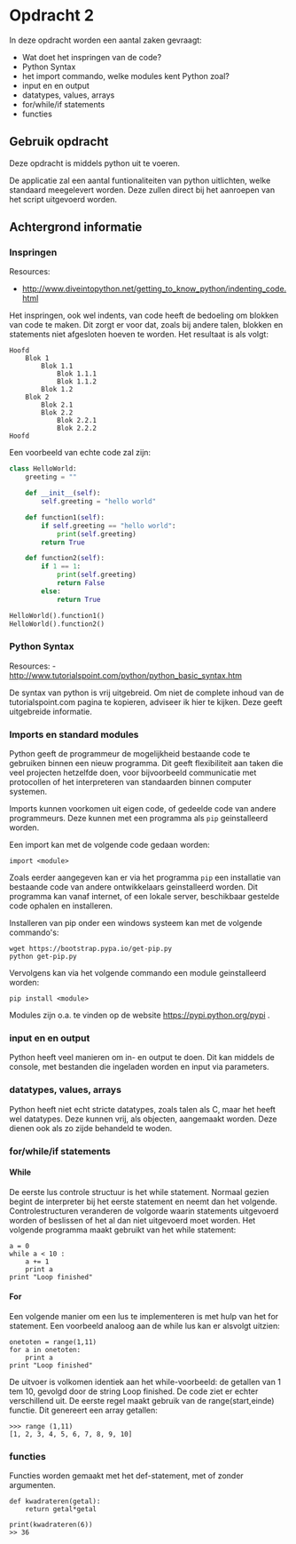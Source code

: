 # Opdracht 2

In deze opdracht worden een aantal zaken gevraagt:

- Wat doet het inspringen van de code?
- Python Syntax
- het import commando, welke modules kent Python zoal?
- input en en output
- datatypes, values, arrays
- for/while/if statements
- functies

## Gebruik opdracht
Deze opdracht is middels python uit te voeren.

De applicatie zal een aantal funtionaliteiten van python uitlichten,
welke standaard meegelevert worden. Deze zullen direct bij het aanroepen
van het script uitgevoerd worden.
## Achtergrond informatie

### Inspringen

Resources:
- http://www.diveintopython.net/getting_to_know_python/indenting_code.html


Het inspringen, ook wel indents, van code heeft de bedoeling om blokken van code te maken.
Dit zorgt er voor dat, zoals bij andere talen, blokken en statements niet afgesloten hoeven te worden.
Het resultaat is als volgt:
```
Hoofd
    Blok 1
        Blok 1.1
            Blok 1.1.1
            Blok 1.1.2
        Blok 1.2
    Blok 2
        Blok 2.1
        Blok 2.2
            Blok 2.2.1
            Blok 2.2.2
Hoofd
```

Een voorbeeld van echte code zal zijn:
```python
class HelloWorld:
    greeting = ""

    def __init__(self):
        self.greeting = "hello world"

    def function1(self):
        if self.greeting == "hello world":
            print(self.greeting)
        return True

    def function2(self):
        if 1 == 1:
            print(self.greeting)
            return False
        else:
            return True

HelloWorld().function1()
HelloWorld().function2()
```

### Python Syntax

Resources:
    - http://www.tutorialspoint.com/python/python_basic_syntax.htm

De syntax van python is vrij uitgebreid. Om niet de complete
inhoud van de tutorialspoint.com pagina te kopieren,
adviseer ik hier te kijken. Deze geeft uitgebreide informatie.

### Imports en standard modules

Python geeft de programmeur de mogelijkheid bestaande code te gebruiken
binnen een nieuw programma. Dit geeft flexibiliteit aan taken die veel
projecten hetzelfde doen, voor bijvoorbeeld communicatie met protocollen
of het interpreteren van standaarden binnen computer systemen.

Imports kunnen voorkomen uit eigen code, of gedeelde code van andere
programmeurs. Deze kunnen met een programma als ``pip`` geinstalleerd worden.

Een import kan met de volgende code gedaan worden:

```
import <module>
```

Zoals eerder aangegeven kan er via het programma ``pip`` een installatie van bestaande
code van andere ontwikkelaars geinstalleerd worden. Dit programma kan vanaf internet, of een lokale server,
beschikbaar gestelde code ophalen en installeren.

Installeren van pip onder een windows systeem kan met de volgende commando's:

```
wget https://bootstrap.pypa.io/get-pip.py
python get-pip.py
```

Vervolgens kan via het volgende commando een module geinstalleerd worden:

```
pip install <module>
```

Modules zijn o.a. te vinden op de website https://pypi.python.org/pypi .

### input en en output

Python heeft veel manieren om in- en output te doen. Dit kan middels de console,
 met bestanden die ingeladen worden en input via parameters.

### datatypes, values, arrays

Python heeft niet echt stricte datatypes, zoals talen als C, maar het heeft wel datatypes.
Deze kunnen vrij, als objecten, aangemaakt worden. Deze dienen ook als zo zijde
behandeld te woden.

### for/while/if statements

#### While
De eerste lus controle structuur is het while statement. Normaal gezien begint de interpreter bij het eerste statement en neemt dan het volgende. Controlestructuren veranderen de volgorde waarin statements uitgevoerd worden of beslissen of het al dan niet uitgevoerd moet worden. Het volgende programma maakt gebruikt van het while statement:
```
a = 0
while a < 10 :
    a += 1
    print a
print "Loop finished"
```

#### For
Een volgende manier om een lus te implementeren is met hulp van het for statement. Een voorbeeld analoog aan de while lus kan er alsvolgt uitzien:
```
onetoten = range(1,11)
for a in onetoten:
    print a
print "Loop finished"
```

De uitvoer is volkomen identiek aan het while-voorbeeld: de getallen van 1 tem 10, gevolgd door de string Loop finished. De code ziet er echter verschillend uit. De eerste regel maakt gebruik van de range(start,einde) functie. Dit genereert een array getallen:

```
>>> range (1,11)
[1, 2, 3, 4, 5, 6, 7, 8, 9, 10]
```
### functies

Functies worden gemaakt met het def-statement, met of zonder argumenten.

```
def kwadrateren(getal):
    return getal*getal

print(kwadrateren(6))
>> 36
```
